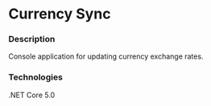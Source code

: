 # Currency Sync

### Description
Console application for updating currency exchange rates.

### Technologies
.NET Core 5.0
